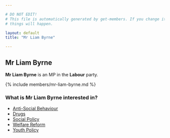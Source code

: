 ```yaml
---

# DO NOT EDIT!
# This file is automatically generated by get-members. If you change it, bad
# things will happen.

layout: default
title: "Mr Liam Byrne"

---
```


## Mr Liam Byrne

**Mr Liam Byrne** is an MP in the **Labour** party.

{% include members/mr-liam-byrne.md %}

### What is Mr Liam Byrne interested in?


* [Anti-Social Behaviour](/interests/anti-social-behaviour.html)
* [Drugs](/interests/drugs.html)
* [Social Policy](/interests/social-policy.html)
* [Welfare Reform](/interests/welfare-reform.html)
* [Youth Policy](/interests/youth-policy.html)
